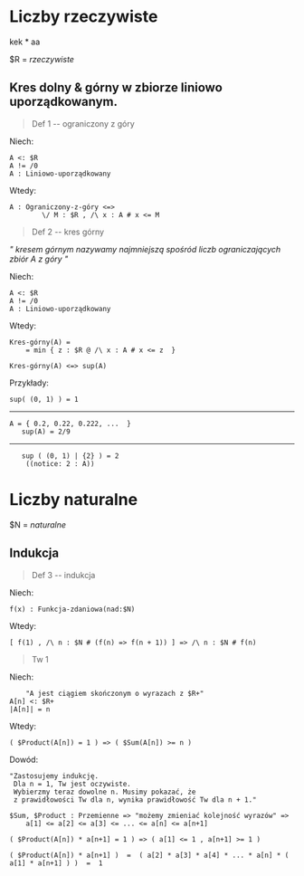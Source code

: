 
# Liczby rzeczywiste

kek * aa

$R = _rzeczywiste_

## Kres dolny & górny w zbiorze liniowo uporządkowanym.
>Def 1 -- ograniczony z góry

Niech:

    A <: $R  
    A != /0  
    A : Liniowo-uporządkowany
Wtedy:

    A : Ograniczony-z-góry <=> 
            \/ M : $R , /\ x : A # x <= M

>Def 2 -- kres górny

_"
kresem górnym nazywamy najmniejszą spośród liczb ograniczających zbiór A z góry
"_

Niech:

    A <: $R  
    A != /0  
    A : Liniowo-uporządkowany
Wtedy:

    Kres-górny(A) =
        = min { z : $R @ /\ x : A # x <= z  } 
    
    Kres-górny(A) <=> sup(A)


Przykłady:

    sup( (0, 1) ) = 1
---
    A = { 0.2, 0.22, 0.222, ...  }
       sup(A) = 2/9
---
       sup ( (0, 1) | {2} ) = 2
        ((notice: 2 : A))

# Liczby naturalne
$N = _naturalne_

## Indukcja
>Def 3 -- indukcja

Niech:

    f(x) : Funkcja-zdaniowa(nad:$N)
Wtedy:

    [ f(1) , /\ n : $N # (f(n) => f(n + 1)) ] => /\ n : $N # f(n)

>Tw 1

Niech:

        "A jest ciągiem skończonym o wyrazach z $R+"
    A[n] <: $R+
    |A[n]| = n
    
Wtedy:

    ( $Product(A[n]) = 1 ) => ( $Sum(A[n]) >= n )
Dowód:

    "Zastosujemy indukcję.
     Dla n = 1, Tw jest oczywiste.
     Wybierzmy teraz dowolne n. Musimy pokazać, że
     z prawidłowości Tw dla n, wynika prawidłowość Tw dla n + 1."

    $Sum, $Product : Przemienne => "możemy zmieniać kolejność wyrazów" => 
        a[1] <= a[2] <= a[3] <= ... <= a[n] <= a[n+1]
    
    ( $Product(A[n]) * a[n+1] = 1 ) => ( a[1] <= 1 , a[n+1] >= 1 )

    ( $Product(A[n]) * a[n+1] )  =  ( a[2] * a[3] * a[4] * ... * a[n] * ( a[1] * a[n+1] ) )  =  1


